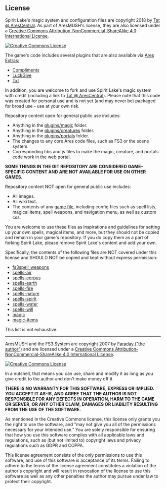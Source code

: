 License
----
<span xmlns:dct="http://purl.org/dc/terms/" href="http://purl.org/dc/dcmitype/Text" property="dct:title" rel="dct:type">Spirit Lake's magic system and configuration files</span> are copyright 2018 by <a xmlns:cc="http://creativecommons.org/ns#" href="https://arescentral.aresmush.com/handle/Tat" property="cc:attributionName" rel="cc:attributionURL">Tat @ AresCentral</a>. As part of AresMUSH's license, they are also licensed under a <a rel="license" href="http://creativecommons.org/licenses/by-nc-sa/4.0/">Creative Commons Attribution-NonCommercial-ShareAlike 4.0 International License</a>.

<a rel="license" href="http://creativecommons.org/licenses/by-nc-sa/4.0/"><img alt="Creative Commons License" style="border-width:0" src="https://i.creativecommons.org/l/by-nc-sa/4.0/88x31.png" /></a>

The game's code includes several plugins that are also available via <a href="https://github.com/AresMUSH/ares-extras">Ares Extras:</a>

* <a href="https://github.com/AresMUSH/ares-extras/tree/master/plugins/compliments">Compliments</a>
* <a href="https://github.com/AresMUSH/ares-extras/tree/master/plugins/luckgive">LuckGive</a>
* <a href="https://github.com/AresMUSH/ares-extras/tree/master/plugins/txt">Txt</a>

In addition, you are welcome to fork and use Spirit Lake's magic system with credit (including a link to <a href="https://arescentral.aresmush.com/handle/Tat">Tat @ AresCentral</a>). Please note that this code was created for personal use and is not yet (and may never be) packaged for broad use - use at your own risk.

Repository content open for general public use includes:

* Anything in the <a href="https://github.com/spiritlake/aresmush/tree/master/plugins/magic">plugins/magic</a> folder.
* Anything in the <a href="https://github.com/spiritlake/aresmush/tree/master/plugins/creatures">plugins/creatures</a> folder.
* Anything in the <a href="https://github.com/spiritlake/aresmush/tree/master/plugins/portals">plugins/portals</a> folder.
* The changes to any core Ares code files, such as FS3 or the scene system.
* Corresponding hbs and js files to make the magic, creature, and portals code work in the web portal.

**SOME THINGS IN THE GIT REPOSITORY ARE CONSIDERED GAME-SPECIFIC CONTENT AND ARE NOT AVAILABLE FOR USE ON OTHER GAMES.**

Repository content NOT open for general public use includes:
* All images.
* All wiki text.
* The contents of any <a href="https://github.com/spiritlake/aresmush/tree/master/game/"> game file</a>, including config files such as spell lists, magical items, spell weapons, and navigation menu, as well as custom css.

You are welcome to use these files as inspirations and guidelines for setting up your own spells, magical items, and more, but they should not be copied and remain in your game's repository. If you do copy them as a part of forking Spirit Lake, please remove Spirit Lake's content and add your own.

Specifically, the contents of the following files are NOT covered under this license and SHOULD NOT be copied and kept without express permission:
* <a href="https://github.com/spiritlake/aresmush/blob/master/game/config/fs3spell_weapons.yml">fs3spell_weapons</a>
* <a href="https://github.com/spiritlake/aresmush/blob/master/game/config/spells-air.yml">spells-air</a>
* <a href="https://github.com/spiritlake/aresmush/blob/master/game/config/spells-corpus.yml">spells-corpus</a>
* <a href="https://github.com/spiritlake/aresmush/blob/master/game/config/spells-earth.yml">spells-earth</a>
* <a href="https://github.com/spiritlake/aresmush/blob/master/game/config/spells-fire.yml">spells-fire</a>
* <a href="https://github.com/spiritlake/aresmush/blob/master/game/config/spells-nature.yml">spells-nature</a>
* <a href="https://github.com/spiritlake/aresmush/blob/master/game/config/spells-spirit.yml">spells-spirit</a>
* <a href="https://github.com/spiritlake/aresmush/blob/master/game/config/spells-water.yml">spells-water</a>
* <a href="https://github.com/spiritlake/aresmush/blob/master/game/config/spells-will.yml">spells-will</a>
* <a href="https://github.com/spiritlake/aresmush/blob/master/game/config/magic.yml">magic</a>
* <a href="https://github.com/spiritlake/aresmush/blob/master/game/config/magic-items.yml">magic-items</a>

This list is not exhaustive.

________________________________
<span xmlns:dct="http://purl.org/dc/terms/" href="http://purl.org/dc/dcmitype/Text" property="dct:title" rel="dct:type">AresMUSH and the FS3 System</span>  are copyright 2007 by <a xmlns:cc="http://creativecommons.org/ns#" href="http://www.aresmush.com" property="cc:attributionName" rel="cc:attributionURL">Faraday ("the author")</a> and are licensed under a <a rel="license" href="http://creativecommons.org/licenses/by-nc-sa/4.0/">Creative Commons Attribution-NonCommercial-ShareAlike 4.0 International License</a>.

<a rel="license" href="http://creativecommons.org/licenses/by-nc-sa/4.0/"><img alt="Creative Commons License" style="border-width:0" src="https://i.creativecommons.org/l/by-nc-sa/4.0/88x31.png" /></a>

In a nutshell, that means you can use, share and modify it as long as you give credit to the author and don't make money off it.

**THERE IS NO WARRANTY FOR THIS SOFTWARE, EXPRESS OR IMPLIED.  YOU ACCEPT IT AS-IS, AND AGREE THAT THE AUTHOR IS NOT RESPONSIBLE FOR ANY DEFECTS IN OPERATION, HARM TO THE GAME OR SERVER, OR ANY OTHER CLAIM, DAMAGES OR LIABILITY RESULTING FROM THE USE OF THE SOFTWARE.**

As mentioned in the Creative Commons license, this license only grants you the right to use the software, and "may not give you all of the permissions necessary for your intended use." You are solely responsible for ensuring that how you use this software complies with all applicable laws and regulations, such as (but not limited to) copyright laws and privacy regulations such as GDPR and COPPA.

This license agreement consists of the only permissions to use this software, and use of this software is acceptance of its terms.  Failing to adhere to the terms of the license agreement constitutes a violation of the author's copyright and will result in revocation of the license to use this software as well as any other penalties the author may pursue under law to protect their copyright.
